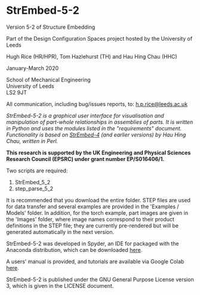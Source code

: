 # StrEmbed-5-2

Version 5-2 of Structure Embedding

Part of the Design Configuration Spaces project hosted by the University of Leeds

Hugh Rice (HR/HPR), Tom Hazlehurst (TH) and Hau Hing Chau (HHC)

January-March 2020

School of Mechanical Engineering  
University of Leeds  
LS2 9JT

All communication, including bug/issues reports, to: h.p.rice@leeds.ac.uk

<i> StrEmbed-5-2 is a graphical user interface for visualisation and manipulation of part-whole relationships in assemblies of parts. It is written in Python and uses the modules listed in the "requirements" document. Functionality is based on [StrEmbed-4](https://github.com/hhchau/StrEmbed-4) (and earlier versions) by Hau Hing Chau, written in Perl.</i>  

<b>This research is supported by the UK Engineering and Physical Sciences Research Council (EPSRC) under grant number EP/S016406/1.</b>

Two scripts are required:
1. StrEmbed_5_2
2. step_parse_5_2

It is recommended that you download the entire folder. STEP files are used for data transfer and several examples are provided in the 'Examples / Models' folder. In addition, for the torch example, part images are given in the 'Images' folder, where image names correspond to their product definitions in the STEP file; they are currently pre-rendered but will be generated automatically in the next version.

StrEmbed-5-2 was developed in Spyder, an IDE for packaged with the Anaconda distribution, which can be downloaded [here](https://www.anaconda.com/distribution/).

A users' manual is provided, and tutorials are available via Google Colab [here](https://colab.research.google.com).

StrEmbed-5-2 is published under the GNU General Purpose License version 3, which is given in the LICENSE document.
